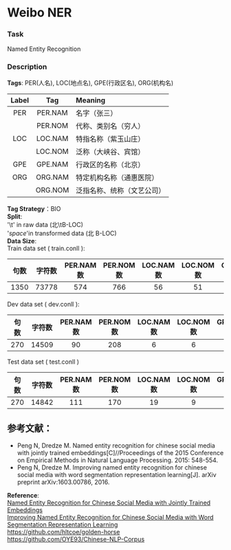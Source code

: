 # Weibo NER

### Task
Named Entity Recognition
### Description
**Tags**: PER(人名), LOC(地点名), GPE(行政区名), ORG(机构名)   

|Label|Tag|Meaning|
|:-:|:-:|:--|
|PER|PER.NAM|名字（张三）|
||PER.NOM|代称、类别名（穷人）|
|LOC|LOC.NAM|特指名称（紫玉山庄）|
||LOC.NOM|泛称（大峡谷、宾馆）|
|GPE|GPE.NAM|行政区的名称（北京）|
|ORG|ORG.NAM|特定机构名称（通惠医院）|
||ORG.NOM|泛指名称、统称（文艺公司）|

**Tag Strategy**：BIO  
**Split**:   
'\t' in raw data (北\tB-LOC)  
'*space*'in transformed data (北 B-LOC)  
**Data Size**:  
Train data set ( train.conll ):  

|句数|字符数|PER.NAM数|PER.NOM数|LOC.NAM数|LOC.NOM数|GPE.NAM数|ORG.NAM数|ORG.NOM数|
|:-:|:-:|:-:|:-:|:-:|:-:|:-:|:-:|:-:|
|1350|73778|574|766|56|51|205|183|42|

Dev data set ( dev.conll ):  

|句数|字符数|PER.NAM数|PER.NOM数|LOC.NAM数|LOC.NOM数|GPE.NAM数|ORG.NAM数|ORG.NOM数|
|:-:|:-:|:-:|:-:|:-:|:-:|:-:|:-:|:-:|
|270|14509|90|208|6|6|26|47|5|

Test data set ( test.conll )

|句数|字符数|PER.NAM数|PER.NOM数|LOC.NAM数|LOC.NOM数|GPE.NAM数|ORG.NAM数|ORG.NOM数|
|:-:|:-:|:-:|:-:|:-:|:-:|:-:|:-:|:-:|
|270|14842|111|170|19|9|47|39|17|

## 参考文献：

- Peng N, Dredze M. Named entity recognition for chinese social media with jointly trained embeddings[C]//Proceedings of the 2015 Conference on Empirical Methods in Natural Language Processing. 2015: 548-554.
- Peng N, Dredze M. Improving named entity recognition for chinese social media with word segmentation representation learning[J]. arXiv preprint arXiv:1603.00786, 2016.

**Reference**:   
[Named Entity Recognition for Chinese Social Media
with Jointly Trained Embeddings
](http://aclweb.org/anthology/D15-1064)  
[Improving Named Entity Recognition for Chinese Social Media
with Word Segmentation Representation Learning](http://www.aclweb.org/anthology/P16-2025)  
<https://github.com/hltcoe/golden-horse>  
<https://github.com/OYE93/Chinese-NLP-Corpus>